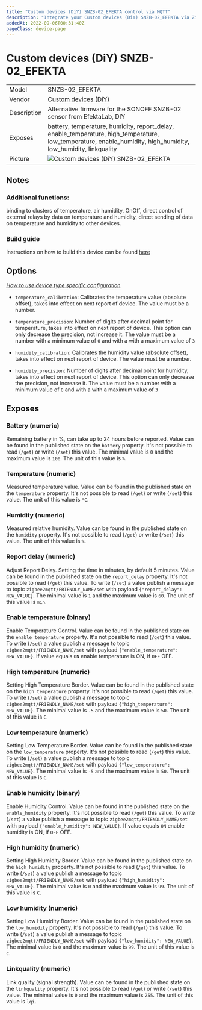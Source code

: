 ```yaml
---
title: "Custom devices (DiY) SNZB-02_EFEKTA control via MQTT"
description: "Integrate your Custom devices (DiY) SNZB-02_EFEKTA via Zigbee2MQTT with whatever smart home infrastructure you are using without the vendor's bridge or gateway."
addedAt: 2022-09-06T00:31:40Z
pageClass: device-page
---
```


<!-- !!!! -->
<!-- ATTENTION: This file is auto-generated through docgen! -->
<!-- You can only edit the "Notes"-Section between the two comment lines "Notes BEGIN" and "Notes END". -->
<!-- Do not use h1 or h2 heading within "## Notes"-Section. -->
<!-- !!!! -->

# Custom devices (DiY) SNZB-02_EFEKTA

|     |     |
|-----|-----|
| Model | SNZB-02_EFEKTA  |
| Vendor  | [Custom devices (DiY)](/supported-devices/#v=Custom%20devices%20(DiY))  |
| Description | Alternative firmware for the SONOFF SNZB-02 sensor from EfektaLab, DIY |
| Exposes | battery, temperature, humidity, report_delay, enable_temperature, high_temperature, low_temperature, enable_humidity, high_humidity, low_humidity, linkquality |
| Picture | ![Custom devices (DiY) SNZB-02_EFEKTA](https://www.zigbee2mqtt.io/images/devices/SNZB-02_EFEKTA.png) |


<!-- Notes BEGIN: You can edit here. Add "## Notes" headline if not already present. -->
## Notes
### Additional functions: 
binding to clusters of temperature, air humidity, OnOff,
direct control of external relays by data on temperature and humidity,
direct sending of data on temperature and humidity to other devices.

### Build guide
Instructions on how to build this device can be found [here](https://github.com/smartboxchannel/SONOFF-SNZB-02-Temperature-and-humidity-sensor)
<!-- Notes END: Do not edit below this line -->



## Options
*[How to use device type specific configuration](../guide/configuration/devices-groups.md#specific-device-options)*

* `temperature_calibration`: Calibrates the temperature value (absolute offset), takes into effect on next report of device. The value must be a number.

* `temperature_precision`: Number of digits after decimal point for temperature, takes into effect on next report of device. This option can only decrease the precision, not increase it. The value must be a number with a minimum value of `0` and with a with a maximum value of `3`

* `humidity_calibration`: Calibrates the humidity value (absolute offset), takes into effect on next report of device. The value must be a number.

* `humidity_precision`: Number of digits after decimal point for humidity, takes into effect on next report of device. This option can only decrease the precision, not increase it. The value must be a number with a minimum value of `0` and with a with a maximum value of `3`


## Exposes

### Battery (numeric)
Remaining battery in %, can take up to 24 hours before reported.
Value can be found in the published state on the `battery` property.
It's not possible to read (`/get`) or write (`/set`) this value.
The minimal value is `0` and the maximum value is `100`.
The unit of this value is `%`.

### Temperature (numeric)
Measured temperature value.
Value can be found in the published state on the `temperature` property.
It's not possible to read (`/get`) or write (`/set`) this value.
The unit of this value is `°C`.

### Humidity (numeric)
Measured relative humidity.
Value can be found in the published state on the `humidity` property.
It's not possible to read (`/get`) or write (`/set`) this value.
The unit of this value is `%`.

### Report delay (numeric)
Adjust Report Delay. Setting the time in minutes, by default 5 minutes.
Value can be found in the published state on the `report_delay` property.
It's not possible to read (`/get`) this value.
To write (`/set`) a value publish a message to topic `zigbee2mqtt/FRIENDLY_NAME/set` with payload `{"report_delay": NEW_VALUE}`.
The minimal value is `1` and the maximum value is `60`.
The unit of this value is `min`.

### Enable temperature (binary)
Enable Temperature Control.
Value can be found in the published state on the `enable_temperature` property.
It's not possible to read (`/get`) this value.
To write (`/set`) a value publish a message to topic `zigbee2mqtt/FRIENDLY_NAME/set` with payload `{"enable_temperature": NEW_VALUE}`.
If value equals `ON` enable temperature is ON, if `OFF` OFF.

### High temperature (numeric)
Setting High Temperature Border.
Value can be found in the published state on the `high_temperature` property.
It's not possible to read (`/get`) this value.
To write (`/set`) a value publish a message to topic `zigbee2mqtt/FRIENDLY_NAME/set` with payload `{"high_temperature": NEW_VALUE}`.
The minimal value is `-5` and the maximum value is `50`.
The unit of this value is `C`.

### Low temperature (numeric)
Setting Low Temperature Border.
Value can be found in the published state on the `low_temperature` property.
It's not possible to read (`/get`) this value.
To write (`/set`) a value publish a message to topic `zigbee2mqtt/FRIENDLY_NAME/set` with payload `{"low_temperature": NEW_VALUE}`.
The minimal value is `-5` and the maximum value is `50`.
The unit of this value is `C`.

### Enable humidity (binary)
Enable Humidity Control.
Value can be found in the published state on the `enable_humidity` property.
It's not possible to read (`/get`) this value.
To write (`/set`) a value publish a message to topic `zigbee2mqtt/FRIENDLY_NAME/set` with payload `{"enable_humidity": NEW_VALUE}`.
If value equals `ON` enable humidity is ON, if `OFF` OFF.

### High humidity (numeric)
Setting High Humidity Border.
Value can be found in the published state on the `high_humidity` property.
It's not possible to read (`/get`) this value.
To write (`/set`) a value publish a message to topic `zigbee2mqtt/FRIENDLY_NAME/set` with payload `{"high_humidity": NEW_VALUE}`.
The minimal value is `0` and the maximum value is `99`.
The unit of this value is `C`.

### Low humidity (numeric)
Setting Low Humidity Border.
Value can be found in the published state on the `low_humidity` property.
It's not possible to read (`/get`) this value.
To write (`/set`) a value publish a message to topic `zigbee2mqtt/FRIENDLY_NAME/set` with payload `{"low_humidity": NEW_VALUE}`.
The minimal value is `0` and the maximum value is `99`.
The unit of this value is `C`.

### Linkquality (numeric)
Link quality (signal strength).
Value can be found in the published state on the `linkquality` property.
It's not possible to read (`/get`) or write (`/set`) this value.
The minimal value is `0` and the maximum value is `255`.
The unit of this value is `lqi`.

